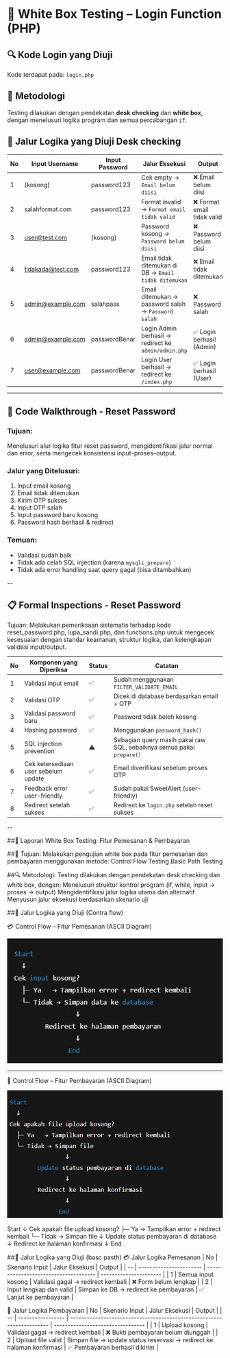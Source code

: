 # 🧪 White Box Testing – Login Function (PHP)

## 🔍 Kode Login yang Diuji
Kode terdapat pada: `login.php`

## 🧠 Metodologi
Testing dilakukan dengan pendekatan **desk checking** dan **white box**, dengan menelusuri logika program dan semua percabangan `if`.

## 🔁 Jalur Logika yang Diuji Desk checking

| No | Input Username       | Input Password | Jalur Eksekusi                                                                 | Output                      |
|----|----------------------|----------------|--------------------------------------------------------------------------------|-----------------------------|
| 1  | (kosong)             | password123    | Cek empty → `Email belum diisi`                                                | ❌ Email belum diisi        |
| 2  | salahformat.com      | password123    | Format invalid → `Format email tidak valid`                                    | ❌ Format email tidak valid |
| 3  | user@test.com        | (kosong)       | Password kosong → `Password belum diisi`                                       | ❌ Password belum diisi     |
| 4  | tidakada@test.com    | password123    | Email tidak ditemukan di DB → `Email tidak ditemukan`                          | ❌ Email tidak ditemukan    |
| 5  | admin@example.com    | salahpass      | Email ditemukan → password salah → `Password salah`                            | ❌ Password salah           |
| 6  | admin@example.com    | passwordBenar  | Login Admin berhasil → redirect ke `admin/admin.php`                           | ✅ Login berhasil (Admin)   |
| 7  | user@example.com     | passwordBenar  | Login User berhasil → redirect ke `/index.php`                                 | ✅ Login berhasil (User)    |


---

## 📘  Code Walkthrough - Reset Password

### Tujuan:
Menelusuri alur logika fitur reset password, mengidentifikasi jalur normal dan error, serta mengecek konsistensi input–proses–output.

### Jalur yang Ditelusuri:
1. Input email kosong
2. Email tidak ditemukan
3. Kirim OTP sukses
4. Input OTP salah
5. Input password baru kosong
6. Password hash berhasil & redirect

### Temuan:
- Validasi sudah baik
- Tidak ada celah SQL injection (karena `mysqli_prepare`)
- Tidak ada error handling saat query gagal (bisa ditambahkan)

--

## 📋 Formal Inspections - Reset Password

Tujuan:
Melakukan pemeriksaan sistematis terhadap kode reset_password.php, lupa_sandi.php, dan functions.php untuk mengecek kesesuaian dengan standar keamanan, struktur logika, dan kelengkapan validasi input/output.

| No | Komponen yang Diperiksa              | Status | Catatan                                                               |
| -- | ------------------------------------ | ------ | --------------------------------------------------------------------- |
| 1  | Validasi input email                 | ✅      | Sudah menggunakan `FILTER_VALIDATE_EMAIL`                             |
| 2  | Validasi OTP                         | ✅      | Dicek di database berdasarkan email + OTP                             |
| 3  | Validasi password baru               | ✅      | Password tidak boleh kosong                                           |
| 4  | Hashing password                     | ✅      | Menggunakan `password_hash()`                                         |
| 5  | SQL injection prevention             | ⚠️     | Sebagian query masih pakai raw SQL, sebaiknya semua pakai `prepare()` |
| 6  | Cek ketersediaan user sebelum update | ✅      | Email diverifikasi sebelum proses OTP                                 |
| 7  | Feedback error user-friendly         | ✅      | Sudah pakai SweetAlert (user-friendly)                                |
| 8  | Redirect setelah sukses              | ✅      | Redirect ke `login.php` setelah reset sukses                          |

--

##📘 Laporan White Box Testing: Fitur Pemesanan & Pembayaran

##🎯 Tujuan:
Melakukan pengujian white box pada fitur pemesanan dan pembayaran menggunakan metode:
Control Flow Testing
Basic Path Testing

##🔍 Metodologi:
Testing dilakukan dengan pendekatan desk checking dan white box, dengan:
Menelusuri struktur kontrol program (if, while, input → proses → output)
Mengidentifikasi jalur logika utama dan alternatif
Menyusun jalur eksekusi berdasarkan skenario uji

##🔄 Jalur Logika yang Diuji (Contra flow)


💳 Control Flow – Fitur Pemesanan (ASCII Diagram)

![Halaman validasi](Screenshot/code2.png)

--------------------------------------------------

🧾 Control Flow – Fitur Pembayaran (ASCII Diagram)

![Halaman validasi](Screenshot/code1.png)


Start
  ↓
Cek apakah file upload kosong?
  ├─ Ya   → Tampilkan error + redirect kembali
  └─ Tidak → Simpan file
                ↓
        Update status pembayaran di database
                ↓
        Redirect ke halaman konfirmasi
                ↓
              End


##🔄 Jalur Logika yang Diuji (basc pasth)
💳 Jalur Logika Pemesanan
| No | Skenario Input          | Jalur Eksekusi                        | Output                 |
| -- | ----------------------- | ------------------------------------- | ---------------------- |
| 1  | Semua input kosong      | Validasi gagal → redirect kembali     | ❌ Form belum lengkap   |
| 2  | Input lengkap dan valid | Simpan ke DB → redirect ke pembayaran | ✅ Lanjut ke pembayaran |


🧾 Jalur Logika Pembayaran
| No | Skenario Input    | Jalur Eksekusi                                                         | Output                            |
| -- | ----------------- | ---------------------------------------------------------------------- | --------------------------------- |
| 1  | Upload kosong     | Validasi gagal → redirect kembali                                      | ❌ Bukti pembayaran belum diunggah |
| 2  | Upload file valid | Simpan file → update status reservasi → redirect ke halaman konfirmasi | ✅ Pembayaran berhasil dikirim     |



